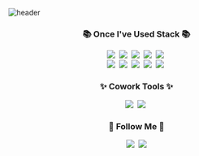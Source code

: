 ![header](https://capsule-render.vercel.app/api?type=wave&color=auto&height=300&section=header&text=%Welcome%20to%20Mien's%20Github🤷‍♂️&fontSize=60)





<h3 align="center">📚 Once I've Used Stack 📚</h3>
<p align="center">
  <img src="https://img.shields.io/badge/VSCode-007ACC?style=flat-square&logo=visualstudiocode&logoColor=white"/></a>&nbsp
  <img src="https://img.shields.io/badge/HTML5-E34F26?style=flat-square&logo=HTML5&logoColor=white"/></a>&nbsp
  <img src="https://img.shields.io/badge/CSS3-1572B6?style=flat-square&logo=CSS3&logoColor=white"/></a>&nbsp 
  <img src="https://img.shields.io/badge/Javascript-F7DF1E?style=flat-square&logo=javascript&logoColor=black"/></a>&nbsp;
  <img src="https://img.shields.io/badge/React-61DAFB?style=flat-square&logo=React&logoColor=black"/></a>&nbsp;
  <br>
  <img src="https://img.shields.io/badge/Node.js-339933?style=flat-square&logo=Node.js&logoColor=white"/></a>&nbsp
  <img src="https://img.shields.io/badge/Express-000000?style=flat-square&logo=Express&logoColor=white"/></a>&nbsp
  <img src="https://img.shields.io/badge/Mysql-4479A1?style=flat-square&logo=MySql&logoColor=white"/></a>&nbsp 
  <img src="https://img.shields.io/badge/jQuery-0769AD?style=flat-square&logo=Jquery&logoColor=white"/></a>&nbsp
  <img src="https://img.shields.io/badge/typescript-3178C6?style=flat-square&logo=typescript&logoColor=white"/></a>&nbsp
</p>

<h3 align="center">✨ Cowork Tools  ✨</h3>
<p align="center">
  <img src="https://img.shields.io/badge/github-181717?style=flat-square&logo=github&logoColor=white"/></a>&nbsp
  <img src="https://img.shields.io/badge/figma-F24E1E?style=flat-square&logo=figma&logoColor=white"/></a>&nbsp
</p>


<h3 align="center">🌝 Follow Me 🌝</h3>
<p align="center">
  <a href="https://mien.tistory.com/"><img src="https://img.shields.io/badge/Tistory%20Blog-11B48A?style=flat-square&logo=Tistory&logoColor=#E74C3C&link=https://mien.tistory.com/"/></a>&nbsp
  <a href="mailto:gkaalstn4867@gmail.com"><img src="https://img.shields.io/badge/Gmail-d14836?style=flat-square&logo=Gmail&logoColor=white&link=gkaalstn4867@gmail.com"/></a>
</p>
